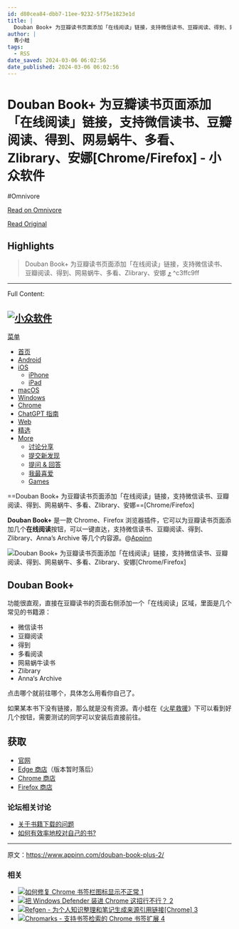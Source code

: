```yaml
---
id: d80cea84-dbb7-11ee-9232-5f75e1823e1d
title: |
  Douban Book+ 为豆瓣读书页面添加「在线阅读」链接，支持微信读书、豆瓣阅读、得到、网易蜗牛、多看、Zlibrary、安娜[Chrome/Firefox] - 小众软件
author: |
  青小蛙
tags:
  - RSS
date_saved: 2024-03-06 06:02:56
date_published: 2024-03-06 06:02:56
---
```


# Douban Book+ 为豆瓣读书页面添加「在线阅读」链接，支持微信读书、豆瓣阅读、得到、网易蜗牛、多看、Zlibrary、安娜[Chrome/Firefox] - 小众软件
#Omnivore

[Read on Omnivore](https://omnivore.app/me/douban-book-zlibrary-chrome-firefox-18e13cef5af)

[Read Original](https://www.appinn.com/douban-book-plus-2/)

## Highlights

> Douban Book+ 为豆瓣读书页面添加「在线阅读」链接，支持微信读书、豆瓣阅读、得到、网易蜗牛、多看、Zlibrary、安娜 [⤴️](https://omnivore.app/me/douban-book-zlibrary-chrome-firefox-18e13cef5af#c3ffc9ff-7071-4a07-aacb-e8b6a7c3535d)  ^c3ffc9ff


--- 

Full Content: 

## [![小众软件](https://proxy-prod.omnivore-image-cache.app/190x43,sRqtw6LilWWQqlY-oDwa5lVhVofTeksC1lNmrH7ORLKg/https://www.appinn.com/wp-content/uploads/2022/09/appinn-darkmode2.png)](https://www.appinn.com/) 

[菜单](#)

* [ 首页](https://www.appinn.com/)
* [ Android](https://www.appinn.com/category/android/ "安卓应用分类")
* [ iOS](https://www.appinn.com/category/ios/)  
   * [ iPhone](https://www.appinn.com/category/ios/iphone/)  
   * [ iPad](https://www.appinn.com/category/ios/ipad/)
* [ macOS](https://www.appinn.com/category/mac/)
* [ Windows](https://www.appinn.com/category/windows/)
* [ Chrome](https://www.appinn.com/category/chrome/)
* [ChatGPT 指南](https://www.appinn.com/chatgpt-guides/)
* [ Web](https://www.appinn.com/category/online-tools/)
* [ 精选](https://www.appinn.com/category/featured/)
* [ More](https://meta.appinn.net/)  
   * [ 讨论分享](https://meta.appinn.net/)  
   * [ 提交新发现](https://meta.appinn.net/c/faxian)  
   * [ 提问 & 回答](https://meta.appinn.net/c/wen-ti-qiu-zhu)  
   * [ 我最喜爱](https://love.appinn.com/)  
   * [ Games](https://www.appinn.com/category/games/)

==Douban Book+ 为豆瓣读书页面添加「在线阅读」链接，支持微信读书、豆瓣阅读、得到、网易蜗牛、多看、Zlibrary、安娜==\[Chrome/Firefox\]

**Douban Book+** 是一款 Chrome、Firefox 浏览器插件，它可以为豆瓣读书页面添加几个**在线阅读**按钮，可以一键直达，支持微信读书、豆瓣阅读、得到、Zlibrary、Anna’s Archive 等几个内容源。@[Appinn](https://www.appinn.com/douban-book-plus-2/)

![Douban Book+ 为豆瓣读书页面添加「在线阅读」链接，支持微信读书、豆瓣阅读、得到、网易蜗牛、多看、Zlibrary、安娜[Chrome/Firefox]](https://proxy-prod.omnivore-image-cache.app/1608x700,sJGfvTBDm3JIcVTVZOOojRtirM5S8h-HcneVm3XzogdY/https://www.appinn.com/wp-content/uploads/2024/03/Appinn-feature-images-2024-03-06T165812.618.jpg "Douban Book+ 为豆瓣读书页面添加「在线阅读」链接，支持微信读书、豆瓣阅读、得到、网易蜗牛、多看、Zlibrary、安娜[Chrome/Firefox] 1")

## Douban Book+

功能很直观，直接在豆瓣读书的页面右侧添加一个「在线阅读」区域，里面是几个常见的书籍源：

* 微信读书
* 豆瓣阅读
* 得到
* 多看阅读
* 网易蜗牛读书
* Zlibrary
* Anna‘s Archive

点击哪个就前往哪个，具体怎么用看你自己了。

如果某本书下没有链接，那么就是没有资源。青小蛙在《[火星救援](https://book.douban.com/subject/26586492/)》下可以看到好几个按钮，需要测试的同学可以安装后直接前往。

## 获取

* [官网](https://doubanbook.plus/?utm%5Fsource=appinn.com)
* [Edge 商店](https://microsoftedge.microsoft.com/addons/detail/douban-book/kfdimcpljilcbhmlogkagbbjpjkdihom)（版本暂时落后）
* [Chrome 商店](https://chromewebstore.google.com/detail/lkmnoeojcpmcpjlbhbjbilpmccfljdoj)
* [Firefox 商店](https://addons.mozilla.org/en-US/firefox/addon/douban-book-plus/)

### 论坛相关讨论

* [关于书籍下载的问题 ](https://meta.appinn.net/t/topic/53433)[](https://meta.appinn.net/t/topic/53433)
* [如何有效率地校对自己的书? ](https://meta.appinn.net/t/topic/53319)

---

原文：https://www.appinn.com/douban-book-plus-2/

### 相关

* [ ![如何修复 Chrome 书签栏图标显示不正常 1](https://proxy-prod.omnivore-image-cache.app/115x115,sZdnPhxbUsSsF02fqL1Ue-Xdo3Vgx939jVvMNVlHlGBI/https://www.appinn.com/wp-content/uploads/04281402-115x115.png "如何修复 Chrome 书签栏图标显示不正常 2") ](https://www.appinn.com/how-to-fix-chrome-bookmarks-bar-favicon/ "如何修复 Chrome 书签栏图标显示不正常")
* [ ![把 Windows Defender 装进 Chrome 这招行不行？ 2](https://proxy-prod.omnivore-image-cache.app/115x115,sgPqCUOnyHWDRshiO9o6SXZo4Lg3uARaNbVB_DnL5dRU/https://www.appinn.com/wp-content/uploads/2018-04-1810-55-04.pngo_-115x115.png "把 Windows Defender 装进 Chrome 这招行不行？ 3") ](https://www.appinn.com/windows-defender-browser-protection/ "把 Windows Defender 装进 Chrome 这招行不行？")
* [ ![Refgen - 为个人知识整理和笔记生成来源引用链接[Chrome] 3](https://proxy-prod.omnivore-image-cache.app/115x115,sUiTjb2s3Kq6jh-wxFa1PxEZc3r6IxdotLkpBzt2rAC4/https://www.appinn.com/wp-content/uploads/2022/01/refgen.jpgo_-115x115.jpg "Refgen - 为个人知识整理和笔记生成来源引用链接[Chrome] 4") ](https://www.appinn.com/refgen/ "Refgen – 为个人知识整理和笔记生成来源引用链接[Chrome]")
* [ ![Chromarks - 支持书签检索的 Chrome 书签扩展 4](https://proxy-prod.omnivore-image-cache.app/115x115,sYxKmKj7seMByzdbUTNxxTmPY0f24HaNcpB_12US5jpA/https://www.appinn.com/wp-content/uploads/chromarks-115x115.jpg "Chromarks - 支持书签检索的 Chrome 书签扩展 5") ](https://www.appinn.com/chromarks/ "Chromarks – 支持书签检索的 Chrome 书签扩展")
